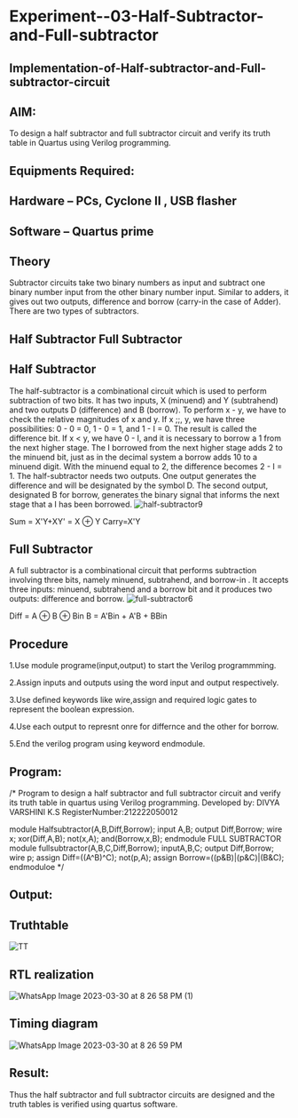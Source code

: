 # Experiment--03-Half-Subtractor-and-Full-subtractor
## Implementation-of-Half-subtractor-and-Full-subtractor-circuit
## AIM:
To design a half subtractor and full subtractor circuit and verify its truth table in Quartus using Verilog programming.

## Equipments Required:
## Hardware – PCs, Cyclone II , USB flasher
## Software – Quartus prime
## Theory
Subtractor circuits take two binary numbers as input and subtract one binary number input from the other binary number input. Similar to adders, it gives out two outputs, difference and borrow (carry-in the case of Adder). There are two types of subtractors.

## Half Subtractor Full Subtractor
## Half Subtractor
The half-subtractor is a combinational circuit which is used to perform subtraction of two bits. It has two inputs, X (minuend) and Y (subtrahend) and two outputs D (difference) and B (borrow). To perform x - y, we have to check the relative magnitudes of x and y. If x ;;, y, we have three possibilities: 0 - 0 = 0, 1 - 0 = 1, and 1 - I = 0. The result is called the difference bit. If x < y, we have 0 - I, and it is necessary to borrow a 1 from the next higher stage. The I borrowed from the next higher stage adds 2 to the minuend bit, just as in the decimal system a borrow adds 10 to a minuend digit. With the minuend equal to 2, the difference becomes 2 - I = 1. The half-subtractor needs two outputs. One output generates the difference and will be designated by the symbol D. The second output, designated B for borrow, generates the binary signal that informs the next stage that a I has been borrowed.
![half-subtractor9](https://user-images.githubusercontent.com/36288975/166112538-58c3bc7c-ee5d-4e6a-ac8d-8e8328efe27a.png)


Sum = X'Y+XY' = X ⊕ Y
Carry=X'Y

## Full Subtractor
A full subtractor is a combinational circuit that performs subtraction involving three bits, namely minuend, subtrahend, and borrow-in . It accepts three inputs: minuend, subtrahend and a borrow bit and it produces two outputs: difference and borrow. 
![full-subtractor6](https://user-images.githubusercontent.com/36288975/166112541-24c68359-3de8-4674-ae22-8272ffc385ed.png)


Diff = A ⊕ B ⊕ Bin B = A'Bin + A'B + BBin

## Procedure
1.Use module programe(input,output) to start the Verilog programmming.

2.Assign inputs and outputs using the word input and output respectively.

3.Use defined keywords like wire,assign and required logic gates to represent the boolean expression.

4.Use each output to represnt onre for differnce and the other for borrow.

5.End the verilog program using keyword endmodule.

## Program:
/*
Program to design a half subtractor and full subtractor circuit and verify its truth table in quartus using Verilog programming.
Developed by: DIVYA VARSHINI K.S
RegisterNumber:212222050012

module Halfsubtractor(A,B,Diff,Borrow);
input A,B;
output Diff,Borrow;
wire x;
xor(Diff,A,B);
not(x,A);
and(Borrow,x,B);
endmodule
FULL SUBTRACTOR
module
fullsubtractor(A,B,C,Diff,Borrow);
inputA,B,C;
output Diff,Borrow;
wire p;
assign Diff=((A^B)^C);
not(p,A);
assign Borrow=((p&B)|(p&C)|(B&C);
endmoduloe
*/

## Output:

## Truthtable

![TT](https://user-images.githubusercontent.com/128978058/228878459-2359d436-5bd4-48e9-9925-2f7d473c9089.jpeg)


##  RTL realization

![WhatsApp Image 2023-03-30 at 8 26 58 PM (1)](https://user-images.githubusercontent.com/128978058/228878503-f88648cb-bf3c-44cf-93e3-f3c476d13d99.jpeg)


## Timing diagram 

![WhatsApp Image 2023-03-30 at 8 26 59 PM](https://user-images.githubusercontent.com/128978058/228878568-beed2ab7-fea5-4e6d-ad17-eccae5fa6f72.jpeg)


## Result:
Thus the half subtractor and full subtractor circuits are designed and the truth tables is verified using quartus software.
